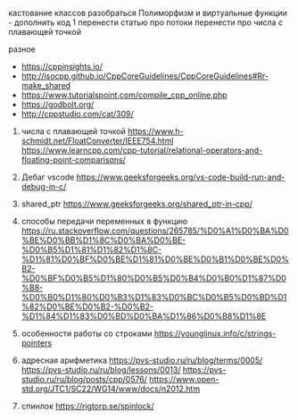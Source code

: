 
кастование классов разобраться
Полиморфизм и виртуальные функции - дополнить код 1
перенести статью про потоки
перенести про числа с плавающей точкой


разное
- https://cppinsights.io/
- http://isocpp.github.io/CppCoreGuidelines/CppCoreGuidelines#Rr-make_shared
- https://www.tutorialspoint.com/compile_cpp_online.php
- https://godbolt.org/
- http://cppstudio.com/cat/309/


1) числа с плавающей точкой https://www.h-schmidt.net/FloatConverter/IEEE754.html https://www.learncpp.com/cpp-tutorial/relational-operators-and-floating-point-comparisons/

2) Дебаг vscode https://www.geeksforgeeks.org/vs-code-build-run-and-debug-in-c/

3) shared_ptr https://www.geeksforgeeks.org/shared_ptr-in-cpp/

4) способы передачи переменных в функцию https://ru.stackoverflow.com/questions/265785/%D0%A1%D0%BA%D0%BE%D0%BB%D1%8C%D0%BA%D0%BE-%D0%B5%D1%81%D1%82%D1%8C-%D1%81%D0%BF%D0%BE%D1%81%D0%BE%D0%B1%D0%BE%D0%B2-%D0%BF%D0%B5%D1%80%D0%B5%D0%B4%D0%B0%D1%87%D0%B8-%D0%B0%D1%80%D0%B3%D1%83%D0%BC%D0%B5%D0%BD%D1%82%D0%BE%D0%B2-%D0%B2-%D1%84%D1%83%D0%BD%D0%BA%D1%86%D0%B8%D1%8E

5) особенности работы со строками https://younglinux.info/c/strings-pointers

6) адресная арифметика https://pvs-studio.ru/ru/blog/terms/0005/ https://pvs-studio.ru/ru/blog/lessons/0013/ https://pvs-studio.ru/ru/blog/posts/cpp/0576/ https://www.open-std.org/JTC1/SC22/WG14/www/docs/n2012.htm

7) спинлок https://rigtorp.se/spinlock/